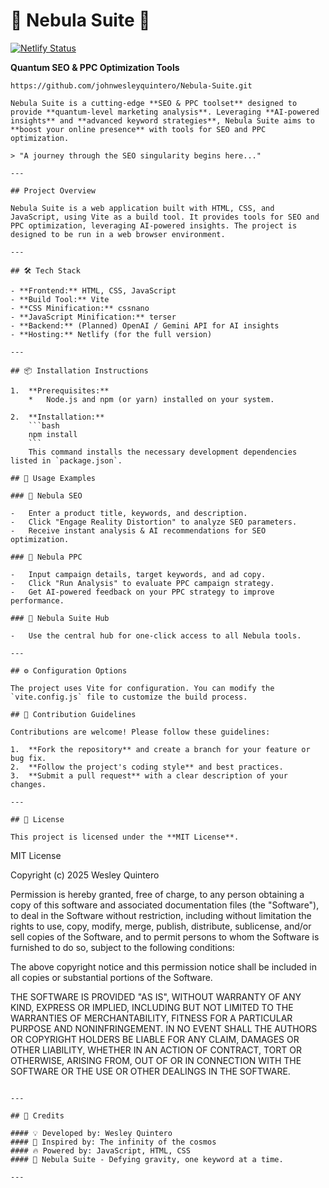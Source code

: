 # 🌌 Nebula Suite 🚀

[![Netlify Status](https://api.netlify.com/api/v1/badges/a599665c-862e-4da0-bc52-d9b616a4dc22/deploy-status)](https://app.netlify.com/sites/nebula-suite/deploys)

**Quantum SEO & PPC Optimization Tools**
```
https://github.com/johnwesleyquintero/Nebula-Suite.git
```

```
Nebula Suite is a cutting-edge **SEO & PPC toolset** designed to provide **quantum-level marketing analysis**. Leveraging **AI-powered insights** and **advanced keyword strategies**, Nebula Suite aims to **boost your online presence** with tools for SEO and PPC optimization.

> "A journey through the SEO singularity begins here..."

---

## Project Overview

Nebula Suite is a web application built with HTML, CSS, and JavaScript, using Vite as a build tool. It provides tools for SEO and PPC optimization, leveraging AI-powered insights. The project is designed to be run in a web browser environment.

---

## 🛠️ Tech Stack

- **Frontend:** HTML, CSS, JavaScript
- **Build Tool:** Vite
- **CSS Minification:** cssnano
- **JavaScript Minification:** terser
- **Backend:** (Planned) OpenAI / Gemini API for AI insights
- **Hosting:** Netlify (for the full version)

---

## 📦 Installation Instructions

1.  **Prerequisites:**
    *   Node.js and npm (or yarn) installed on your system.

2.  **Installation:**
    ```bash
    npm install
    ```
    This command installs the necessary development dependencies listed in `package.json`.

## 🚦 Usage Examples

### 🔹 Nebula SEO

-   Enter a product title, keywords, and description.
-   Click "Engage Reality Distortion" to analyze SEO parameters.
-   Receive instant analysis & AI recommendations for SEO optimization.

### 🔹 Nebula PPC

-   Input campaign details, target keywords, and ad copy.
-   Click "Run Analysis" to evaluate PPC campaign strategy.
-   Get AI-powered feedback on your PPC strategy to improve performance.

### 🔹 Nebula Suite Hub

-   Use the central hub for one-click access to all Nebula tools.

---

## ⚙️ Configuration Options

The project uses Vite for configuration. You can modify the `vite.config.js` file to customize the build process.

## 🤝 Contribution Guidelines

Contributions are welcome! Please follow these guidelines:

1.  **Fork the repository** and create a branch for your feature or bug fix.
2.  **Follow the project's coding style** and best practices.
3.  **Submit a pull request** with a clear description of your changes.

---

## 📜 License

This project is licensed under the **MIT License**.

```
MIT License

Copyright (c) 2025 Wesley Quintero

Permission is hereby granted, free of charge, to any person obtaining a copy
of this software and associated documentation files (the "Software"), to deal
in the Software without restriction, including without limitation the rights
to use, copy, modify, merge, publish, distribute, sublicense, and/or sell
copies of the Software, and to permit persons to whom the Software is
furnished to do so, subject to the following conditions:

The above copyright notice and this permission notice shall be included in all
copies or substantial portions of the Software.

THE SOFTWARE IS PROVIDED "AS IS", WITHOUT WARRANTY OF ANY KIND, EXPRESS OR
IMPLIED, INCLUDING BUT NOT LIMITED TO THE WARRANTIES OF MERCHANTABILITY,
FITNESS FOR A PARTICULAR PURPOSE AND NONINFRINGEMENT. IN NO EVENT SHALL THE
AUTHORS OR COPYRIGHT HOLDERS BE LIABLE FOR ANY CLAIM, DAMAGES OR OTHER
LIABILITY, WHETHER IN AN ACTION OF CONTRACT, TORT OR OTHERWISE, ARISING FROM,
OUT OF OR IN CONNECTION WITH THE SOFTWARE OR THE USE OR OTHER DEALINGS IN THE
SOFTWARE.
```

---

## 🤝 Credits

#### 💡 Developed by: Wesley Quintero
#### 🚀 Inspired by: The infinity of the cosmos
#### 🔥 Powered by: JavaScript, HTML, CSS
#### 🚀 Nebula Suite - Defying gravity, one keyword at a time.

---
